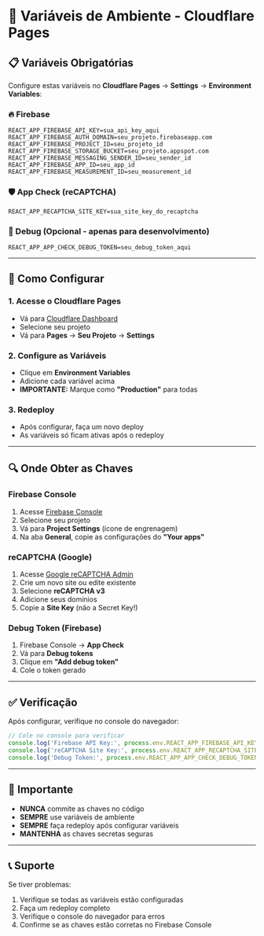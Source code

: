 # 🔧 Variáveis de Ambiente - Cloudflare Pages

## 📋 Variáveis Obrigatórias

Configure estas variáveis no **Cloudflare Pages** → **Settings** → **Environment Variables**:

### 🔥 Firebase
```
REACT_APP_FIREBASE_API_KEY=sua_api_key_aqui
REACT_APP_FIREBASE_AUTH_DOMAIN=seu_projeto.firebaseapp.com
REACT_APP_FIREBASE_PROJECT_ID=seu_projeto_id
REACT_APP_FIREBASE_STORAGE_BUCKET=seu_projeto.appspot.com
REACT_APP_FIREBASE_MESSAGING_SENDER_ID=seu_sender_id
REACT_APP_FIREBASE_APP_ID=seu_app_id
REACT_APP_FIREBASE_MEASUREMENT_ID=seu_measurement_id
```

### 🛡️ App Check (reCAPTCHA)
```
REACT_APP_RECAPTCHA_SITE_KEY=sua_site_key_do_recaptcha
```

### 🐛 Debug (Opcional - apenas para desenvolvimento)
```
REACT_APP_APP_CHECK_DEBUG_TOKEN=seu_debug_token_aqui
```

---

## 🎯 Como Configurar

### 1. **Acesse o Cloudflare Pages**
- Vá para [Cloudflare Dashboard](https://dash.cloudflare.com)
- Selecione seu projeto
- Vá para **Pages** → **Seu Projeto** → **Settings**

### 2. **Configure as Variáveis**
- Clique em **Environment Variables**
- Adicione cada variável acima
- **IMPORTANTE:** Marque como **"Production"** para todas

### 3. **Redeploy**
- Após configurar, faça um novo deploy
- As variáveis só ficam ativas após o redeploy

---

## 🔍 Onde Obter as Chaves

### **Firebase Console**
1. Acesse [Firebase Console](https://console.firebase.google.com)
2. Selecione seu projeto
3. Vá para **Project Settings** (ícone de engrenagem)
4. Na aba **General**, copie as configurações do **"Your apps"**

### **reCAPTCHA (Google)**
1. Acesse [Google reCAPTCHA Admin](https://www.google.com/recaptcha/admin)
2. Crie um novo site ou edite existente
3. Selecione **reCAPTCHA v3**
4. Adicione seus domínios
5. Copie a **Site Key** (não a Secret Key!)

### **Debug Token (Firebase)**
1. Firebase Console → **App Check**
2. Vá para **Debug tokens**
3. Clique em **"Add debug token"**
4. Cole o token gerado

---

## ✅ Verificação

Após configurar, verifique no console do navegador:

```javascript
// Cole no console para verificar
console.log('Firebase API Key:', process.env.REACT_APP_FIREBASE_API_KEY ? '✅ Configurado' : '❌ Não configurado');
console.log('reCAPTCHA Site Key:', process.env.REACT_APP_RECAPTCHA_SITE_KEY ? '✅ Configurado' : '❌ Não configurado');
console.log('Debug Token:', process.env.REACT_APP_APP_CHECK_DEBUG_TOKEN ? '✅ Configurado' : '❌ Não configurado');
```

---

## 🚨 Importante

- **NUNCA** commite as chaves no código
- **SEMPRE** use variáveis de ambiente
- **SEMPRE** faça redeploy após configurar variáveis
- **MANTENHA** as chaves secretas seguras

---

## 📞 Suporte

Se tiver problemas:
1. Verifique se todas as variáveis estão configuradas
2. Faça um redeploy completo
3. Verifique o console do navegador para erros
4. Confirme se as chaves estão corretas no Firebase Console
